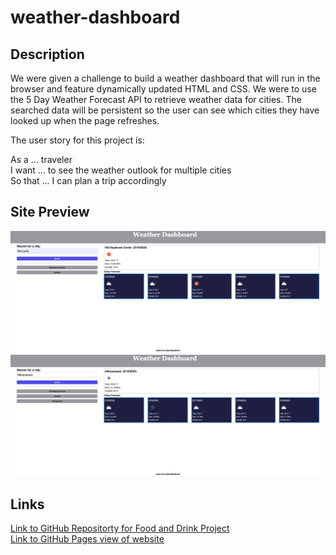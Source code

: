# weather-dashboard

## Description 

We were given a challenge to build a weather dashboard that will run in the browser and feature dynamically updated HTML and CSS. We were 
to use the 5 Day Weather Forecast API to retrieve weather data for cities. The searched data will be persistent so the user can see which cities they have looked up when the page refreshes.


The user story for this project is:

As a ... traveler</br>
I want ... to see the weather outlook for multiple cities</br>
So that ... I can plan a trip accordingly</br>

## Site Preview

![Screenshot of Weather Dashboard](./assets/images/weather-dash-1.png)
![Screenshot of Weather Dashboard](./assets/images/weather-dashboard2.png)


## Links

[Link to GitHub Repositorty for Food and Drink Project](https://github.com/jrwesch/weather-dashboard) <br> 
[Link to GitHub Pages view of website](https://jrwesch.github.io/weather-dashboard)